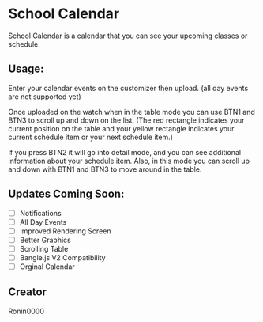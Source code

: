 # School Calendar

School Calendar is a calendar that you can see your upcoming classes or schedule.

## Usage:
Enter your calendar events on the customizer then upload. (all day events are not supported yet)

Once uploaded on the watch when in the table mode you can use BTN1 and BTN3 to scroll up and down on the list. (The red rectangle indicates your current position on the table and your yellow rectangle indicates your current schedule item or your next schedule item.)

If you press BTN2 it will go into detail mode, and you can see additional information about your schedule item. Also, in this mode you can scroll up and down with BTN1 and BTN3 to move around in the table. 


## Updates Coming Soon:
- [ ] Notifications
- [ ] All Day Events
- [ ] Improved Rendering Screen
- [ ] Better Graphics
- [ ] Scrolling Table
- [ ] Bangle.js V2 Compatibility
- [ ] Orginal Calendar

## Creator
Ronin0000

